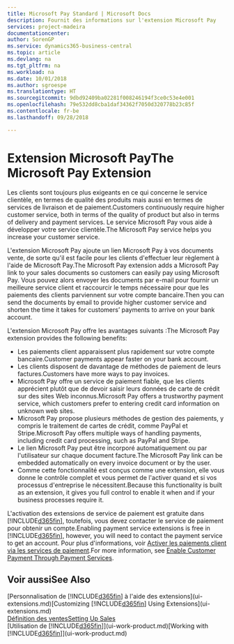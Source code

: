 ```yaml
---
title: Microsoft Pay Standard | Microsoft Docs
description: Fournit des informations sur l'extension Microsoft Pay
services: project-madeira
documentationcenter: 
author: SorenGP
ms.service: dynamics365-business-central
ms.topic: article
ms.devlang: na
ms.tgt_pltfrm: na
ms.workload: na
ms.date: 10/01/2018
ms.author: sgroespe
ms.translationtype: HT
ms.sourcegitcommit: 9dbd92409ba02281f008246194f3ce0c53e4e001
ms.openlocfilehash: 79e532dd8cba1daf34362f7050d320778b23c85f
ms.contentlocale: fr-be
ms.lasthandoff: 09/28/2018

---
```

# <a name="the-microsoft-pay-extension"></a><span data-ttu-id="2c164-103">Extension Microsoft Pay</span><span class="sxs-lookup"><span data-stu-id="2c164-103">The Microsoft Pay Extension</span></span>
<span data-ttu-id="2c164-104">Les clients sont toujours plus exigeants en ce qui concerne le service clientèle, en termes de qualité des produits mais aussi en termes de services de livraison et de paiement.</span><span class="sxs-lookup"><span data-stu-id="2c164-104">Customers continuously require higher customer service, both in terms of the quality of product but also in terms of delivery and payment services.</span></span> <span data-ttu-id="2c164-105">Le service Microsoft Pay vous aide à développer votre service clientèle.</span><span class="sxs-lookup"><span data-stu-id="2c164-105">The Microsoft Pay service helps you increase your customer service.</span></span>

<span data-ttu-id="2c164-106">L'extension Microsoft Pay ajoute un lien Microsoft Pay à vos documents vente, de sorte qu'il est facile pour les clients d'effectuer leur règlement à l'aide de Microsoft Pay.</span><span class="sxs-lookup"><span data-stu-id="2c164-106">The Microsoft Pay extension adds a Microsoft Pay link to your sales documents so customers can easily pay using Microsoft Pay.</span></span> <span data-ttu-id="2c164-107">Vous pouvez alors envoyer les documents par e-mail pour fournir un meilleure service client et raccourcir le temps nécessaire pour que les paiements des clients parviennent sur votre compte bancaire.</span><span class="sxs-lookup"><span data-stu-id="2c164-107">Then you can send the documents by email to provide higher customer service and shorten the time it takes for customers’ payments to arrive on your bank account.</span></span>

<span data-ttu-id="2c164-108">L'extension Microsoft Pay offre les avantages suivants :</span><span class="sxs-lookup"><span data-stu-id="2c164-108">The Microsoft Pay extension provides the following benefits:</span></span>
- <span data-ttu-id="2c164-109">Les paiements client apparaissent plus rapidement sur votre compte bancaire.</span><span class="sxs-lookup"><span data-stu-id="2c164-109">Customer payments appear faster on your bank account.</span></span>
- <span data-ttu-id="2c164-110">Les clients disposent de davantage de méthodes de paiement de leurs factures.</span><span class="sxs-lookup"><span data-stu-id="2c164-110">Customers have more ways to pay invoices.</span></span>
- <span data-ttu-id="2c164-111">Microsoft Pay offre un service de paiement fiable, que les clients apprécient plutôt que de devoir saisir leurs données de carte de crédit sur des sites Web inconnus.</span><span class="sxs-lookup"><span data-stu-id="2c164-111">Microsoft Pay offers a trustworthy payment service, which customers prefer to entering credit card information on unknown web sites.</span></span>
- <span data-ttu-id="2c164-112">Microsoft Pay propose plusieurs méthodes de gestion des paiements, y compris le traitement de cartes de crédit, comme PayPal et Stripe.</span><span class="sxs-lookup"><span data-stu-id="2c164-112">Microsoft Pay offers multiple ways of handling payments, including credit card processing, such as PayPal and Stripe.</span></span>
- <span data-ttu-id="2c164-113">Le lien Microsoft Pay peut être incorporé automatiquement ou par l'utilisateur sur chaque document facture.</span><span class="sxs-lookup"><span data-stu-id="2c164-113">The Microsoft Pay link can be embedded automatically on every invoice document or by the user.</span></span>
- <span data-ttu-id="2c164-114">Comme cette fonctionnalité est conçus comme une extension, elle vous donne le contrôle complet et vous permet de l'activer quand et si vos processus d'entreprise le nécessitent.</span><span class="sxs-lookup"><span data-stu-id="2c164-114">Because this functionality is built as an extension, it gives you full control to enable it when and if your business processes require it.</span></span>

<span data-ttu-id="2c164-115">L'activation des extensions de service de paiement est gratuite dans [!INCLUDE[d365fin](includes/d365fin_md.md)], toutefois, vous devez contacter le service de paiement pour obtenir un compte.</span><span class="sxs-lookup"><span data-stu-id="2c164-115">Enabling payment service extensions is free in [!INCLUDE[d365fin](includes/d365fin_md.md)], however, you will need to contact the payment service to get an account.</span></span> <span data-ttu-id="2c164-116">Pour plus d'informations, voir [Activer les paiements client via les services de paiement](sales-how-enable-payment-service-extensions.md).</span><span class="sxs-lookup"><span data-stu-id="2c164-116">For more information, see [Enable Customer Payment Through Payment Services](sales-how-enable-payment-service-extensions.md).</span></span>

## <a name="see-also"></a><span data-ttu-id="2c164-117">Voir aussi</span><span class="sxs-lookup"><span data-stu-id="2c164-117">See Also</span></span>
<span data-ttu-id="2c164-118">[Personnalisation de [!INCLUDE[d365fin](includes/d365fin_md.md)] à l'aide des extensions](ui-extensions.md)</span><span class="sxs-lookup"><span data-stu-id="2c164-118">[Customizing [!INCLUDE[d365fin](includes/d365fin_md.md)] Using Extensions](ui-extensions.md)</span></span>  
[<span data-ttu-id="2c164-119">Définition des ventes</span><span class="sxs-lookup"><span data-stu-id="2c164-119">Setting Up Sales</span></span>](sales-setup-sales.md)  
<span data-ttu-id="2c164-120">[Utilisation de [!INCLUDE[d365fin](includes/d365fin_md.md)]](ui-work-product.md)</span><span class="sxs-lookup"><span data-stu-id="2c164-120">[Working with [!INCLUDE[d365fin](includes/d365fin_md.md)]](ui-work-product.md)</span></span>

